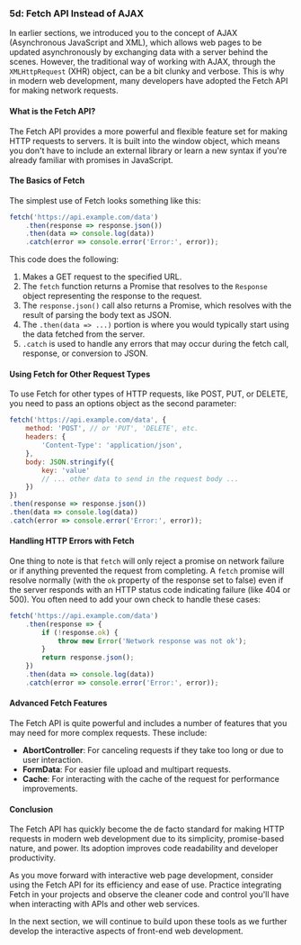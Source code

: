 ### 5d: Fetch API Instead of AJAX

In earlier sections, we introduced you to the concept of AJAX (Asynchronous JavaScript and XML), which allows web pages to be updated asynchronously by exchanging data with a server behind the scenes. However, the traditional way of working with AJAX, through the `XMLHttpRequest` (XHR) object, can be a bit clunky and verbose. This is why in modern web development, many developers have adopted the Fetch API for making network requests.

#### What is the Fetch API?

The Fetch API provides a more powerful and flexible feature set for making HTTP requests to servers. It is built into the window object, which means you don't have to include an external library or learn a new syntax if you're already familiar with promises in JavaScript.

#### The Basics of Fetch

The simplest use of Fetch looks something like this:

```javascript
fetch('https://api.example.com/data')
    .then(response => response.json())
    .then(data => console.log(data))
    .catch(error => console.error('Error:', error));
```

This code does the following:

1. Makes a GET request to the specified URL.
2. The `fetch` function returns a Promise that resolves to the `Response` object representing the response to the request.
3. The `response.json()` call also returns a Promise, which resolves with the result of parsing the body text as JSON.
4. The `.then(data => ...)` portion is where you would typically start using the data fetched from the server.
5. `.catch` is used to handle any errors that may occur during the fetch call, response, or conversion to JSON.

#### Using Fetch for Other Request Types

To use Fetch for other types of HTTP requests, like POST, PUT, or DELETE, you need to pass an options object as the second parameter:

```javascript
fetch('https://api.example.com/data', {
    method: 'POST', // or 'PUT', 'DELETE', etc.
    headers: {
        'Content-Type': 'application/json',
    },
    body: JSON.stringify({
        key: 'value'
        // ... other data to send in the request body ...
    })
})
.then(response => response.json())
.then(data => console.log(data))
.catch(error => console.error('Error:', error));
```

#### Handling HTTP Errors with Fetch

One thing to note is that `fetch` will only reject a promise on network failure or if anything prevented the request from completing. A `fetch` promise will resolve normally (with the `ok` property of the response set to false) even if the server responds with an HTTP status code indicating failure (like 404 or 500). You often need to add your own check to handle these cases:

```javascript
fetch('https://api.example.com/data')
    .then(response => {
        if (!response.ok) {
            throw new Error('Network response was not ok');
        }
        return response.json();
    })
    .then(data => console.log(data))
    .catch(error => console.error('Error:', error));
```

#### Advanced Fetch Features

The Fetch API is quite powerful and includes a number of features that you may need for more complex requests. These include:

- **AbortController**: For canceling requests if they take too long or due to user interaction.
- **FormData**: For easier file upload and multipart requests.
- **Cache**: For interacting with the cache of the request for performance improvements.

#### Conclusion

The Fetch API has quickly become the de facto standard for making HTTP requests in modern web development due to its simplicity, promise-based nature, and power. Its adoption improves code readability and developer productivity.

As you move forward with interactive web page development, consider using the Fetch API for its efficiency and ease of use. Practice integrating Fetch in your projects and observe the cleaner code and control you'll have when interacting with APIs and other web services.

In the next section, we will continue to build upon these tools as we further develop the interactive aspects of front-end web development.
